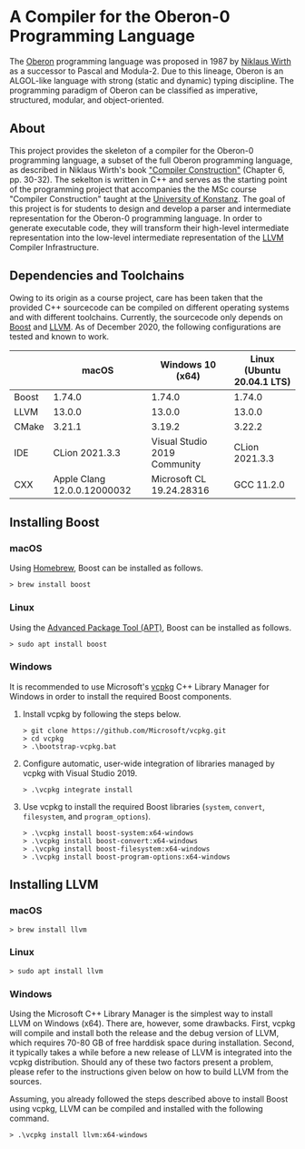 # A Compiler for the Oberon-0 Programming Language

The [Oberon](https://www.ethoberon.ethz.ch) programming language was proposed in 1987 by 
[Niklaus Wirth](https://people.inf.ethz.ch/wirth/) as a successor to Pascal and Modula-2. 
Due to this lineage, Oberon is an ALGOL-like language with strong (static and dynamic) 
typing discipline. The programming paradigm of Oberon can be classified as imperative, 
structured, modular, and object-oriented.

## About

This project provides the skeleton of a compiler for the Oberon-0 programming language, a 
subset of the full Oberon programming language, as described in Niklaus Wirth's book 
["Compiler Construction"](http://www.ethoberon.ethz.ch/WirthPubl/CBEAll.pdf) (Chapter 6, 
pp. 30-32). The sekelton is written in C++ and serves as the starting point of the 
programming project that accompanies the the MSc course "Compiler Construction" taught at 
the [University of Konstanz](https://uni.kn). The goal of this project is for students to 
design and develop a parser and intermediate representation for the Oberon-0 programming 
language. In order to generate executable code, they will transform their high-level 
intermediate representation into the low-level intermediate representation of the 
[LLVM](http://llvm.org) Compiler Infrastructure. 

## Dependencies and Toolchains

Owing to its origin as a course project, care has been taken that the provided C++ sourcecode can be compiled on
different operating systems and with different toolchains. Currently, the sourcecode only depends on 
[Boost](https://www.boost.org) and [LLVM](https://llvm.org).
As of December 2020, the following configurations are tested and known to work.

|      | macOS                       | Windows 10 (x64)             | Linux (Ubuntu 20.04.1 LTS)   |
|------|-----------------------------|------------------------------|------------------------------|
|Boost | 1.74.0                      | 1.74.0                       | 1.74.0                       |
|LLVM  | 13.0.0                      | 13.0.0                       | 13.0.0                       |
|CMake | 3.21.1                      | 3.19.2                       | 3.22.2                       |
|IDE   | CLion 2021.3.3              | Visual Studio 2019 Community | CLion 2021.3.3               |
|CXX   | Apple Clang 12.0.0.12000032 | Microsoft CL 19.24.28316     | GCC 11.2.0                   |

## Installing Boost

### macOS

Using [Homebrew](https://brew.sh), Boost can be installed as follows.
```
> brew install boost
```

### Linux

Using the [Advanced Package Tool (APT)](https://wiki.debian.org/Apt), Boost can be installed as follows.
```
> sudo apt install boost
```

### Windows

It is recommended to use Microsoft's [vcpkg](https://github.com/microsoft/vcpkg) C++ Library Manager for Windows in order to install the required Boost components.

1. Install vcpkg by following the steps below.

   ```
   > git clone https://github.com/Microsoft/vcpkg.git
   > cd vcpkg
   > .\bootstrap-vcpkg.bat
   ```

2. Configure automatic, user-wide integration of libraries managed by vcpkg with Visual Studio 2019.

   ```
   > .\vcpkg integrate install
   ```

2. Use vcpkg to install the required Boost libraries (`system`, `convert`, `filesystem`, and `program_options`).

   ```
   > .\vcpkg install boost-system:x64-windows
   > .\vcpkg install boost-convert:x64-windows
   > .\vcpkg install boost-filesystem:x64-windows
   > .\vcpkg install boost-program-options:x64-windows
   ```

## Installing LLVM

### macOS
```
> brew install llvm
```

### Linux
```
> sudo apt install llvm
```

### Windows

Using the Microsoft C++ Library Manager is the simplest way to install LLVM on Windows (x64). There are, however, some drawbacks. First, vcpkg will compile and install both the release and the debug version of LLVM, which requires 70-80 GB of free harddisk space during installation. Second, it typically takes a while before a new release of LLVM is integrated into the vcpkg distribution. Should any of these two factors present a problem, please refer to the instructions given below on how to build LLVM from the sources.

Assuming, you already followed the steps described above to install Boost using vcpkg, LLVM can be compiled and installed with the following command.

   ```
   > .\vcpkg install llvm:x64-windows
   ```
 


